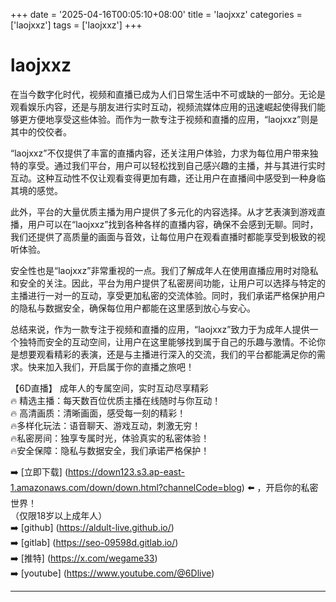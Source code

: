 +++
date = '2025-04-16T00:05:10+08:00'
title = 'laojxxz'
categories = ['laojxxz']
tags = ['laojxxz']
+++

# laojxxz

在当今数字化时代，视频和直播已成为人们日常生活中不可或缺的一部分。无论是观看娱乐内容，还是与朋友进行实时互动，视频流媒体应用的迅速崛起使得我们能够更方便地享受这些体验。而作为一款专注于视频和直播的应用，“laojxxz”则是其中的佼佼者。

“laojxxz”不仅提供了丰富的直播内容，还关注用户体验，力求为每位用户带来独特的享受。通过我们平台，用户可以轻松找到自己感兴趣的主播，并与其进行实时互动。这种互动性不仅让观看变得更加有趣，还让用户在直播间中感受到一种身临其境的感觉。

此外，平台的大量优质主播为用户提供了多元化的内容选择。从才艺表演到游戏直播，用户可以在“laojxxz”找到各种各样的直播内容，确保不会感到无聊。同时，我们还提供了高质量的画面与音效，让每位用户在观看直播时都能享受到极致的视听体验。

安全性也是“laojxxz”非常重视的一点。我们了解成年人在使用直播应用时对隐私和安全的关注。因此，平台为用户提供了私密房间功能，让用户可以选择与特定的主播进行一对一的互动，享受更加私密的交流体验。同时，我们承诺严格保护用户的隐私与数据安全，确保每位用户都能在这里感到放心与安心。

总结来说，作为一款专注于视频和直播的应用，“laojxxz”致力于为成年人提供一个独特而安全的互动空间，让用户在这里能够找到属于自己的乐趣与激情。不论你是想要观看精彩的表演，还是与主播进行深入的交流，我们的平台都能满足你的需求。快来加入我们，开启属于你的直播之旅吧！

【6D直播】
成年人的专属空间，实时互动尽享精彩  
🔥 精选主播：每天数百位优质主播在线随时与你互动！  
🔥 高清画质：清晰画面，感受每一刻的精彩！  
🔥多样化玩法：语音聊天、游戏互动，刺激无穷！  
🔥私密房间：独享专属时光，体验真实的私密体验！  
🔥安全保障：隐私与数据安全，我们承诺严格保护！  

➡️ [立即下载] (https://down123.s3.ap-east-1.amazonaws.com/down/down.html?channelCode=blog) ⬅️ ，开启你的私密世界！  
（仅限18岁以上成年人）  
➡️ [github] (https://aldult-live.github.io/)  
➡️ [gitlab] (https://seo-09598d.gitlab.io/)  
➡️ [推特] (https://x.com/wegame33)  
➡️ [youtube] (https://www.youtube.com/@6Dlive)  

---
